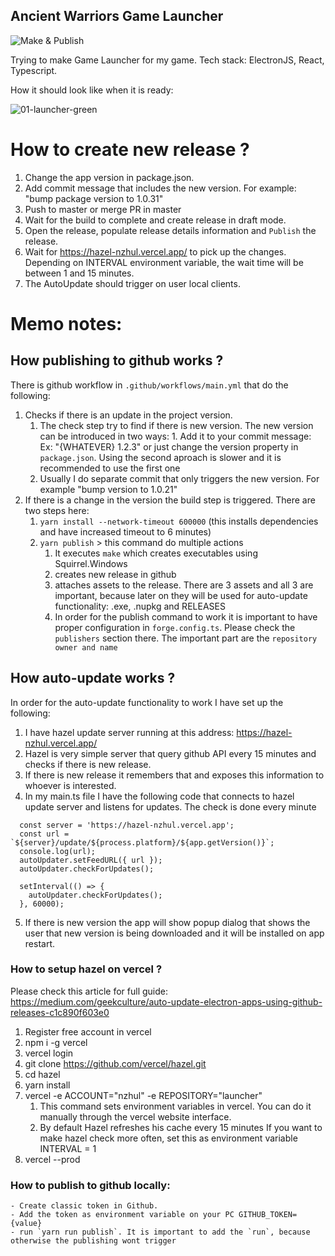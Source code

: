 ## Ancient Warriors Game Launcher
![Make & Publish](https://github.com/nzhul/launcher/actions/workflows/main.yml/badge.svg)

Trying to make Game Launcher for my game.
Tech stack: ElectronJS, React, Typescript.

How it should look like when it is ready:

![01-launcher-green](https://user-images.githubusercontent.com/4274934/229272567-45921876-5ded-4e66-b00e-7c6ed7c45637.png)

# How to create new release ?
1. Change the app version in package.json.
2. Add commit message that includes the new version. For example: "bump package version to 1.0.31"
3. Push to master or merge PR in master
4. Wait for the build to complete and create release in draft mode.
5. Open the release, populate release details information and `Publish` the release.
6. Wait for https://hazel-nzhul.vercel.app/ to pick up the changes. Depending on INTERVAL environment variable, the wait time will be between 1 and 15 minutes.
7. The AutoUpdate should trigger on user local clients.

# Memo notes:

## How publishing to github works ?
There is github workflow in `.github/workflows/main.yml` that do the following:
1. Checks if there is an update in the project version.
   1. The check step try to find if there is new version. The new version can be introduced in two ways: 1. Add it to your commit message: Ex: "{WHATEVER} 1.2.3" or just change the version property in `package.json`. Using the second aproach is slower and it is recommended to use the first one
   2. Usually I do separate commit that only triggers the new version. For example "bump version to 1.0.21"
2. If there is a change in the version the build step is triggered. There are two steps here:
   1. `yarn install --network-timeout 600000` (this installs dependencies and have increased timeout to 6 minutes)
   2. `yarn publish` > this command do multiple actions
      1. It executes `make` which creates executables using Squirrel.Windows
      2. creates new release in github
      3. attaches assets to the release. There are 3 assets and all 3 are important, because later on they will be used for auto-update functionality: .exe, .nupkg and RELEASES
      4. In order for the publish command to work it is important to have proper configuration in `forge.config.ts`. Please check the `publishers` section there. The important part are the `repository owner and name`

## How auto-update works ?
In order for the auto-update functionality to work I have set up the following:
1. I have hazel update server running at this address: https://hazel-nzhul.vercel.app/
2. Hazel is very simple server that query github API every 15 minutes and checks if there is new release.
3. If there is new release it remembers that and exposes this information to whoever is interested.
4. In my main.ts file I have the following code that connects to hazel update server and listens for updates. The check is done every minute
```
  const server = 'https://hazel-nzhul.vercel.app';
  const url = `${server}/update/${process.platform}/${app.getVersion()}`;
  console.log(url);
  autoUpdater.setFeedURL({ url });
  autoUpdater.checkForUpdates();

  setInterval(() => {
    autoUpdater.checkForUpdates();
  }, 60000);
```
5. If there is new version the app will show popup dialog that shows the user that new version is being downloaded and it will be installed on app restart.


### How to setup hazel on vercel ?
Please check this article for full guide: https://medium.com/geekculture/auto-update-electron-apps-using-github-releases-c1c890f603e0
1. Register free account in vercel
2. npm i -g vercel
3. vercel login
4. git clone https://github.com/vercel/hazel.git
5. cd hazel
6. yarn install
7. vercel -e ACCOUNT="nzhul" -e REPOSITORY="launcher"
   1. This command sets environment variables in vercel. You can do it manually through the vercel website interface.
   2. By default Hazel refreshes his cache every 15 minutes If you want to make hazel check more often, set this as environment variable INTERVAL = 1
8. vercel --prod




### How to publish to github locally:
    - Create classic token in Github.
    - Add the token as environment variable on your PC GITHUB_TOKEN={value}
    - run `yarn run publish`. It is important to add the `run`, because otherwise the publishing wont trigger
